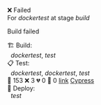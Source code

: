 ❌ Failed  
For _dockertest_ at stage _build_ 


Build failed

🏗️ Build:  
&nbsp;  _dockertest_, _test_  
📋 Test:  
&nbsp;  _dockertest_, _dockertest_, _test_  
🧪 153 ❌ 3 💔 0 🙈 0 [link](http://localhost/tests) [Cypress](https://cypress.io)  
🚀 Deploy:  
&nbsp;  _test_  
